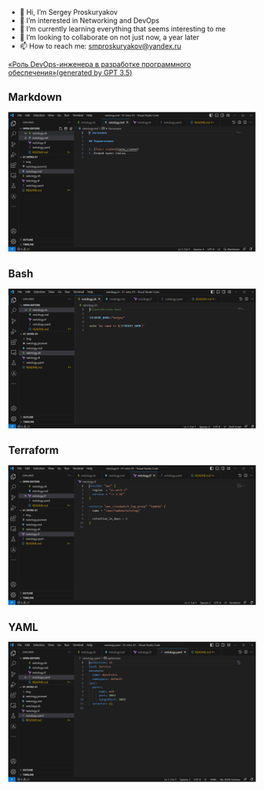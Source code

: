 

- 👋 Hi, I’m Sergey Proskuryakov
- 👀 I’m interested in Networking and DevOps
- 🌱 I’m currently learning everything that seems interesting to me
- 💞️ I’m looking to collaborate on not just now, a year later
- 📫 How to reach me: smproskuryakov@yandex.ru

 

[«Роль DevOps-инженера в разработке программного обеспечения»(generated by GPT 3.5)](https://github.com/smproskuryakov/netology-devops/blob/master/01-intro-01/Description%20of%20the%20development%20process.md)

## Markdown
![Markdown](img/netology-md.bmp)
## Bash
![Bash](img/netology-sh.bmp)
## Terraform
![Terraform](img/netology-tf.bmp)
## YAML
![YAML](img/netology-yaml.bmp)

 
